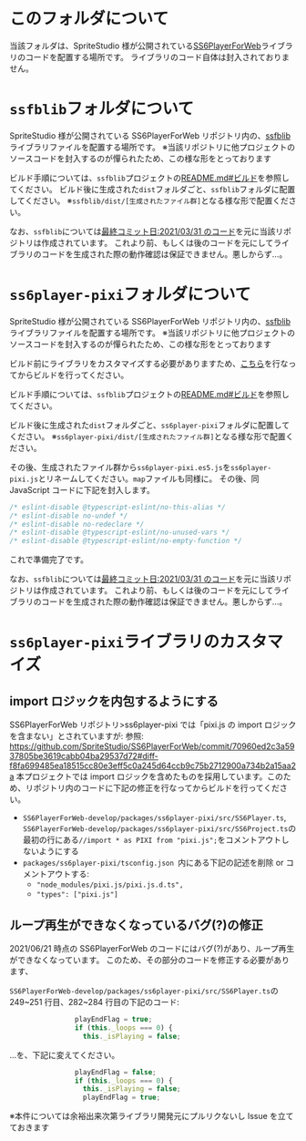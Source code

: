 # このフォルダについて

当該フォルダは、SpriteStudio 様が公開されている[SS6PlayerForWeb](https://github.com/SpriteStudio/SS6PlayerForWeb)ライブラリのコードを配置する場所です。
ライブラリのコード自体は封入されておりません。

# `ssfblib`フォルダについて

SpriteStudio 様が公開されている SS6PlayerForWeb リポジトリ内の、[ssfblib](https://github.com/SpriteStudio/SS6PlayerForWeb/tree/master/packages/ssfblib)ライブラリファイルを配置する場所です。
※当該リポジトリに他プロジェクトのソースコードを封入するのが憚られたため、この様な形をとっております

ビルド手順については、`ssfblib`プロジェクトの[README.md#ビルド](https://github.com/SpriteStudio/SS6PlayerForWeb/tree/master/packages/ssfblib#%E3%83%93%E3%83%AB%E3%83%89)を参照してください。
ビルド後に生成された`dist`フォルダごと、`ssfblib`フォルダに配置してください。
※`ssfblib/dist/[生成されたファイル群]`となる様な形で配置ください。

なお、`ssfblib`については[最終コミット日:2021/03/31 のコード](https://github.com/SpriteStudio/SS6PlayerForWeb/tree/feb6c222b36db32cc2e5b6a72fe56955336e43b9)を元に当該リポジトリは作成されています。
これより前、もしくは後のコードを元にしてライブラリのコードを生成された際の動作確認は保証できません。悪しからず…。

# `ss6player-pixi`フォルダについて

SpriteStudio 様が公開されている SS6PlayerForWeb リポジトリ内の、[ssfblib](https://github.com/SpriteStudio/SS6PlayerForWeb/tree/master/packages/ss6player-pixi)ライブラリファイルを配置する場所です。
※当該リポジトリに他プロジェクトのソースコードを封入するのが憚られたため、この様な形をとっております

ビルド前にライブラリをカスタマイズする必要がありますため、[こちら](#ss6player-pixiライブラリのカスタマイズ)を行なってからビルドを行ってください。

ビルド手順については、`ssfblib`プロジェクトの[README.md#ビルド](https://github.com/SpriteStudio/SS6PlayerForWeb/tree/master/packages/ss6player-pixi#%E3%83%93%E3%83%AB%E3%83%89)を参照してください。

ビルド後に生成された`dist`フォルダごと、`ss6player-pixi`フォルダに配置してください。
※`ss6player-pixi/dist/[生成されたファイル群]`となる様な形で配置ください。

その後、生成されたファイル群から`ss6player-pixi.es5.js`を`ss6player-pixi.js`とリネームしてください。`map`ファイルも同様に。
その後、同 JavaScript コードに下記を封入します。

```js
/* eslint-disable @typescript-eslint/no-this-alias */
/* eslint-disable no-undef */
/* eslint-disable no-redeclare */
/* eslint-disable @typescript-eslint/no-unused-vars */
/* eslint-disable @typescript-eslint/no-empty-function */
```

これで準備完了です。

なお、`ssfblib`については[最終コミット日:2021/03/31 のコード](https://github.com/SpriteStudio/SS6PlayerForWeb/tree/feb6c222b36db32cc2e5b6a72fe56955336e43b9)を元に当該リポジトリは作成されています。
これより前、もしくは後のコードを元にしてライブラリのコードを生成された際の動作確認は保証できません。悪しからず…。

# `ss6player-pixi`ライブラリのカスタマイズ

## import ロジックを内包するようにする

SS6PlayerForWeb リポジトリ>ss6player-pixi では「pixi.js の import ロジックを含まない」とされていますが:
参照: https://github.com/SpriteStudio/SS6PlayerForWeb/commit/70960ed2c3a5937805be3619cabb04ba29537d72#diff-f8fa699485ea18515cc80e3eff5c0a245d64ccb9c75b2712900a734b2a15aa2a
本プロジェクトでは import ロジックを含めたものを採用しています。このため、リポジトリ内のコードに下記の修正を行なってからビルドを行ってください。

- `SS6PlayerForWeb-develop/packages/ss6player-pixi/src/SS6Player.ts`, `SS6PlayerForWeb-develop/packages/ss6player-pixi/src/SS6Project.ts`の最初の行にある`//import * as PIXI from "pixi.js";`をコメントアウトしないようにする
- `packages/ss6player-pixi/tsconfig.json `内にある下記の記述を削除 or コメントアウトする:
  - `"node_modules/pixi.js/pixi.js.d.ts",`
  - `"types": ["pixi.js"]`

## ループ再生ができなくなっているバグ(?)の修正

2021/06/21 時点の SS6PlayerForWeb のコードにはバグ(?)があり、ループ再生ができなくなっています。
このため、その部分のコードを修正する必要があります、

`SS6PlayerForWeb-develop/packages/ss6player-pixi/src/SS6Player.ts`の 249~251 行目、282~284 行目の下記のコード:

```js
                playEndFlag = true;
                if (this._loops === 0) {
                  this._isPlaying = false;
```

…を、下記に変えてください。

```js
                playEndFlag = false;
                if (this._loops === 0) {
                  this._isPlaying = false;
                  playEndFlag = true;

```

※本件については余裕出来次第ライブラリ開発元にプルリクないし Issue を立てておきます
